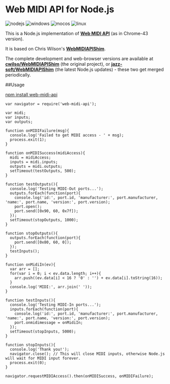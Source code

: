 # Web MIDI API for Node.js

![nodejs](http://jazz-soft.github.io/img/nodejs.jpg)
![windows](http://jazz-soft.github.io/img/windows.jpg)
![mocos](http://jazz-soft.github.io/img/macos.jpg)
![linux](http://jazz-soft.github.io/img/linux.jpg)

This is a Node.js implementation of [**Web MIDI API**](http://webaudio.github.io/web-midi-api) (as in Chrome-43 version).

It is based on Chris Wilson's [**WebMIDIAPIShim**](https://github.com/cwilso/WebMIDIAPIShim).

The complete development and web-browser versions are available at
[**cwilso/WebMIDIAPIShim**](https://github.com/cwilso/WebMIDIAPIShim) (the original project), or
[**jazz-soft/WebMIDIAPIShim**](https://github.com/jazz-soft/WebMIDIAPIShim) (the latest Node.js updates) - these two get merged periodically.

##Usage

[npm install web-midi-api](https://www.npmjs.com/package/web-midi-api)

    var navigator = require('web-midi-api');
    
    var midi;
    var inputs;
    var outputs;
    
    function onMIDIFailure(msg){
      console.log('Failed to get MIDI access - ' + msg);
      process.exit(1);
    }
    
    function onMIDISuccess(midiAccess){
      midi = midiAccess;
      inputs = midi.inputs;
      outputs = midi.outputs;
      setTimeout(testOutputs, 500);
    }
    
    function testOutputs(){
      console.log('Testing MIDI-Out ports...');
      outputs.forEach(function(port){
        console.log('id:', port.id, 'manufacturer:', port.manufacturer, 'name:', port.name, 'version:', port.version);
        port.open();
        port.send([0x90, 60, 0x7f]);
      });
      setTimeout(stopOutputs, 1000);
    }
    
    function stopOutputs(){
      outputs.forEach(function(port){
        port.send([0x80, 60, 0]);
      });
      testInputs();
    }
    
    function onMidiIn(ev){
      var arr = [];
      for(var i = 0; i < ev.data.length; i++){
        arr.push((ev.data[i] < 16 ? '0' : '') + ev.data[i].toString(16));
      }
      console.log('MIDI:', arr.join(' '));
    }
    
    function testInputs(){
      console.log('Testing MIDI-In ports...');
      inputs.forEach(function(port){
        console.log('id:', port.id, 'manufacturer:', port.manufacturer, 'name:', port.name, 'version:', port.version);
        port.onmidimessage = onMidiIn;
      });
      setTimeout(stopInputs, 5000);
    }
    
    function stopInputs(){
      console.log('Thank you!');
      navigator.close(); // This will close MIDI inputs, otherwise Node.js will wait for MIDI input forever.
      process.exit(0);
    }
    
    navigator.requestMIDIAccess().then(onMIDISuccess, onMIDIFailure); 
